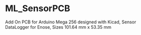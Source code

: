 # ML_SensorPCB
Add On PCB for Arduino Mega 256 designed with Kicad,
Sensor DataLogger for Enose,
Sizes 101.64 mm x 53.35 mm